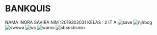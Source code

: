 # BANKQUIS
NAMA :NORA SAVIRA
NIM :2019302031
KELAS : 2 IT A
![save](https://user-images.githubusercontent.com/78533722/109532289-8c9dff00-7aeb-11eb-9724-36cbd7805657.jpg)
![njhbcg](https://user-images.githubusercontent.com/78533722/109532321-932c7680-7aeb-11eb-9290-c24caedc751b.jpg)
![swswa](https://user-images.githubusercontent.com/78533722/109532336-97f12a80-7aeb-11eb-9cd4-ed0ee6d80341.jpg)
![ws](https://user-images.githubusercontent.com/78533722/109532352-9d4e7500-7aeb-11eb-91d7-a15ce4b8dad3.jpg)
![warna](https://user-images.githubusercontent.com/78533722/109532355-9de70b80-7aeb-11eb-9717-77fc82af8540.png)
![sbsnsbsnsn](https://user-images.githubusercontent.com/78533722/109532361-a0496580-7aeb-11eb-86b4-6757a0b65511.jpg)

